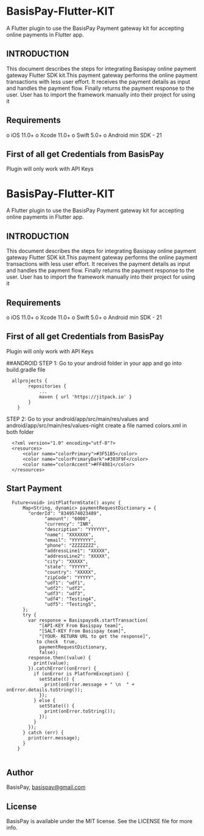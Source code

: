 
# BasisPay-Flutter-KIT
A Flutter plugin to use the BasisPay Payment gateway kit for accepting online payments in Flutter app.


## INTRODUCTION
This document describes the steps for integrating Basispay online payment gateway Flutter SDK kit.This payment gateway performs the online payment transactions with less user effort. It receives the payment details as input and handles the payment flow. Finally returns the payment response to the user. User has to import the framework manually into their project for using it

## Requirements
o iOS 11.0+
o Xcode 11.0+ 
o Swift 5.0+
o Android min SDK - 21

## First of all get Credentials from BasisPay
Plugin will only work with API Keys 

# BasisPay-Flutter-KIT
A Flutter plugin to use the BasisPay Payment gateway kit for accepting online payments in Flutter app.


## INTRODUCTION
This document describes the steps for integrating Basispay online payment gateway Flutter SDK kit.This payment gateway performs the online payment transactions with less user effort. It receives the payment details as input and handles the payment flow. Finally returns the payment response to the user. User has to import the framework manually into their project for using it

## Requirements
o iOS 11.0+
o Xcode 11.0+ 
o Swift 5.0+
o Android min SDK - 21

## First of all get Credentials from BasisPay
Plugin will only work with API Keys 

##ANDROID
STEP 1:
Go to your android folder in your app and go into build.gradle file
```
  allprojects {
  		repositories {
  			...
  			maven { url 'https://jitpack.io' }
  		}
  	}
  ``` 
STEP 2:
Go to your android/app/src/main/res/values and android/app/src/main/res/values-night create a file named colors.xml in both folder
```
  <?xml version="1.0" encoding="utf-8"?>
  <resources>
      <color name="colorPrimary">#3F51B5</color>
      <color name="colorPrimaryDark">#303F9F</color>
      <color name="colorAccent">#FF4081</color>
  </resources>
  ``` 
## Start Payment
```
  Future<void> initPlatformState() async {
      Map<String, dynamic> paymentRequestDictionary = {
        "orderId": "8349574023489",
              "amount": "6000",
              "currency": "INR",
              "description": "YYYYYY",
              "name": "XXXXXXX",
              "email": "YYYYYYY",
              "phone": "ZZZZZZZZ",
              "addressLine1": "XXXXX",
              "addressLine2": "XXXXX",
              "city": "XXXXX",
              "state": "YYYYY",
              "country": "XXXXX",
              "zipCode": "YYYYY",
              "udf1": "udf1",
              "udf2": "udf2",
              "udf3": "udf3",
              "udf4": "Testing4",
              "udf5": "Testing5",
      };
      try {
        var response = Basispaysdk.startTransaction(
            "[API-KEY From Basispay team]",
            "[SALT-KEY From Basispay team]",
            "[YOUR- RETURN URL to get the response]",
           to check  true,
            paymentRequestDictionary,
            false);
        response.then((value) {
          print(value);
        }).catchError((onError) {
          if (onError is PlatformException) {
            setState(() {
              print(onError.message + " \n  " + onError.details.toString());
            });
          } else {
            setState(() {
              print(onError.toString());
            });
          }
        });
      } catch (err) {
        print(err.message);
      }
    }
  
  ``` 

## Author

BasisPay, basispay@gmail.com

## License

BasisPay is available under the MIT license. See the LICENSE file for more info.
